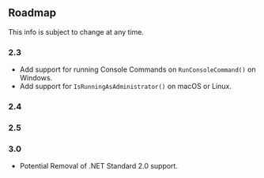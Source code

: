 ## Roadmap
This info is subject to change at any time.

### 2.3
* Add support for running Console Commands on ``RunConsoleCommand()`` on Windows.
* Add support for ``IsRunningAsAdministrator()`` on macOS or Linux.

### 2.4


### 2.5


### 3.0
* Potential Removal of .NET Standard 2.0 support.
